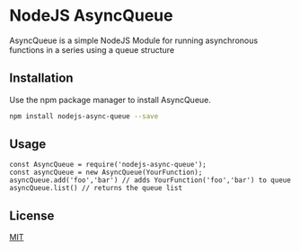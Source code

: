 # NodeJS AsyncQueue

AsyncQueue is a simple NodeJS Module for running asynchronous functions in a series using a queue structure

## Installation

Use the npm package manager to install AsyncQueue.

```bash
npm install nodejs-async-queue --save
```

## Usage

```nodejs
const AsyncQueue = require('nodejs-async-queue');
const asyncQueue = new AsyncQueue(YourFunction);
asyncQueue.add('foo','bar') // adds YourFunction('foo','bar') to queue
asyncQueue.list() // returns the queue list
```


## License
[MIT](https://choosealicense.com/licenses/mit/)
